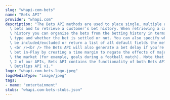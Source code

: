 ```yaml
---
slug: "whapi-com-bets"
name: "Bets API"
provider: "whapi.com"
description: "The Bets API methods are used to place single, multiple and complex\
  \ bets and to retrieve a customer’s bet history. When retrieving a customer’s bet\
  \ history you can organize the bets from the betting history in terms of date, bet\
  \ type and whether the bet is settled or not. You can also specify what fields to\
  \ be included/excluded or return a list of all default fields the method returns.\
  \ <br /><br /> The Bets API will also generate a bet delay if you’re placing a single/multiple\
  \ bet in-Play by creating a time margin to negate the effects of major changes to\
  \ the market (for example, goals during a football match). Note that in version\
  \ 2 of our APIs, Bets API contains the functionality of both Bets API v1 and the\
  \ Betslips API v1."
logo: "whapi.com-bets-logo.jpeg"
logoMediaType: "image/jpeg"
tags:
- name: "entertainment"
stubs: "whapi.com-bets-stubs.json"
---
```

